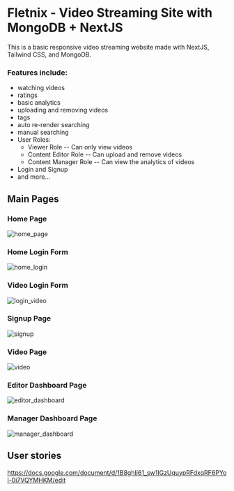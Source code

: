 # Fletnix - Video Streaming Site with MongoDB + NextJS
This is a basic responsive video streaming website made with NextJS, Tailwind CSS, and MongoDB. 

### Features include:
- watching videos
- ratings 
- basic analytics
- uploading and removing videos
- tags
- auto re-render searching
- manual searching
- User Roles:
  * Viewer Role -- Can only view videos
  * Content Editor Role -- Can upload and remove videos
  * Content Manager Role -- Can view the analytics of videos
- Login and Signup
- and more...

## Main Pages
### Home Page
![home_page](https://user-images.githubusercontent.com/19739107/162868256-02620d48-c18b-43bc-9947-9f6179bfb7fc.png)

### Home Login Form
![home_login](https://user-images.githubusercontent.com/19739107/162868547-6854fe73-e855-4b9f-a1c6-fabb7830fcf9.png)

### Video Login Form
![login_video](https://user-images.githubusercontent.com/19739107/162868356-b3ae3996-fd16-4804-a11d-5fef57ea3b2f.png)

### Signup Page
![signup](https://user-images.githubusercontent.com/19739107/162868447-9ba40922-10bd-4007-9881-bed3ea60eef2.png)

### Video Page
![video](https://user-images.githubusercontent.com/19739107/162868278-3c6886c5-056c-45e5-84a0-2578866143b0.png)

### Editor Dashboard Page
![editor_dashboard](https://user-images.githubusercontent.com/19739107/162868389-fe6ec068-4c3e-4af5-a342-b1e60b9cb66f.png)

### Manager Dashboard Page
![manager_dashboard](https://user-images.githubusercontent.com/19739107/162868409-40bca013-3633-4661-92e2-a3635167233a.png)


## User stories

https://docs.google.com/document/d/1B8ghIj61_sw1IGzUquypRFdxqRF6PYol-0i7VQYMHKM/edit


